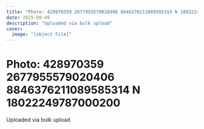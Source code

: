 ```yaml
---
title: "Photo: 428970359 2677955579020406 8846376211089585314 N 18022249787000200"
date: 2025-09-09
description: "Uploaded via bulk upload"
cover:
  image: "[object File]"
---
```


# Photo: 428970359 2677955579020406 8846376211089585314 N 18022249787000200

Uploaded via bulk upload